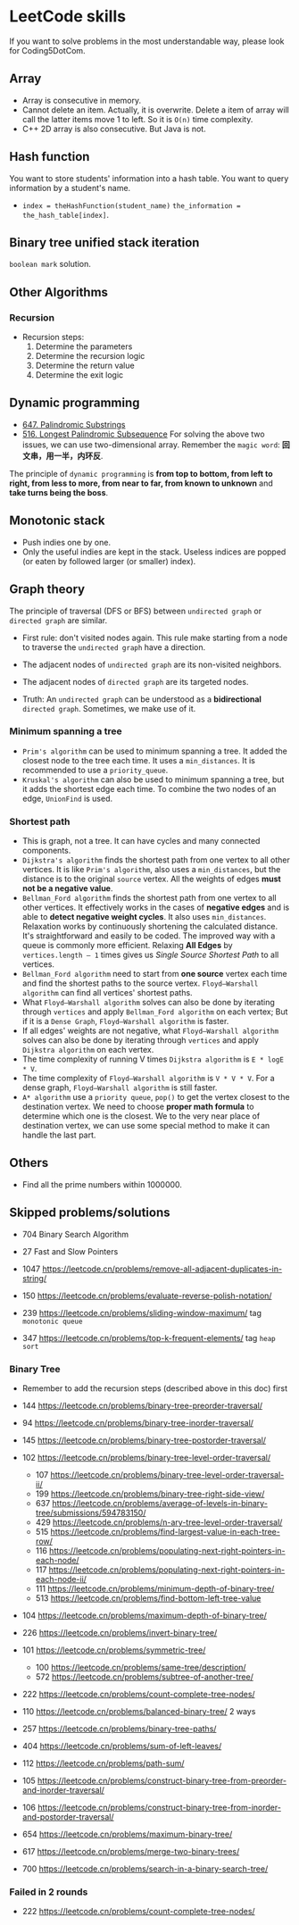 # LeetCode skills
If you want to solve problems in the most understandable way, please look for Coding5DotCom.

## Array
* Array is consecutive in memory.
* Cannot delete an item. Actually, it is overwrite. Delete a item of array will call the latter items move 1 to left. So it is `O(n)` time complexity.
* C++ 2D array is also consecutive. But Java is not.

## Hash function
You want to store students' information into a hash table. 
You want to query information by a student's name.
* `index = theHashFunction(student_name)` `the_information = the_hash_table[index]`.

## Binary tree unified stack iteration
`boolean mark` solution.

## Other Algorithms
### Recursion
* Recursion steps:
    1. Determine the parameters
    2. Determine the recursion logic
    3. Determine the return value
    4. Determine the exit logic

## Dynamic programming
- [647. Palindromic Substrings](https://leetcode.cn/problems/palindromic-substrings/)
- [516. Longest Palindromic Subsequence](https://leetcode.cn/problems/longest-palindromic-subsequence/)
For solving the above two issues, we can use two-dimensional array. Remember the `magic word`: **回文串，用一半，内环反**.

The principle of `dynamic programming` is **from top to bottom, from left to right, from less to more, from near to far, from known to unknown**
and **take turns being the boss**.

## Monotonic stack
* Push indies one by one.
* Only the useful indies are kept in the stack. Useless indices are popped (or eaten by followed larger (or smaller) index).

## Graph theory
The principle of traversal (DFS or BFS) between `undirected graph` or `directed graph` are similar.
* First rule: don't visited nodes again. This rule make starting from a node to traverse the `undirected graph` have a direction.
* The adjacent nodes of `undirected graph` are its non-visited neighbors.
* The adjacent nodes of `directed graph` are its targeted nodes.

* Truth: An `undirected graph` can be understood as a **bidirectional** `directed graph`. Sometimes, we make use of it.

### Minimum spanning a tree
* `Prim's algorithm` can be used to minimum spanning a tree. It added the closest node to the tree each time. It uses a `min_distances`. It is recommended to use a `priority_queue`.
* `Kruskal's algorithm` can also be used to minimum spanning a tree, but it adds the shortest edge each time. To combine the two nodes of an edge, `UnionFind` is used.

### Shortest path
* This is graph, not a tree. It can have cycles and many connected components.
* `Dijkstra's algorithm` finds the shortest path from one vertex to all other vertices. It is like `Prim's algorithm`, also uses a `min_distances`, but the distance is to the original `source` vertex. All the weights of edges **must not be a negative value**.
* `Bellman_Ford algorithm` finds the shortest path from one vertex to all other vertices. It effectively works in the cases of **negative edges** and is able to **detect negative weight cycles**.
It also uses `min_distances`. Relaxation works by continuously shortening the calculated distance. It's straightforward and easily to be coded.
The improved way with a queue is commonly more efficient. Relaxing **All Edges** by `vertices.length – 1` times gives us _Single Source Shortest Path_ to all vertices.
* `Bellman_Ford algorithm` need to start from **one source** vertex each time and find the shortest paths to the source vertex. `Floyd–Warshall algorithm` can find all vertices' shortest paths.
* What `Floyd–Warshall algorithm` solves can also be done by iterating through `vertices` and apply `Bellman_Ford algorithm` on each vertex; But if it is a `Dense Graph`, `Floyd–Warshall algorithm` is faster.
* If all edges' weights are not negative, what `Floyd–Warshall algorithm` solves can also be done by iterating through `vertices` and apply `Dijkstra algorithm` on each vertex.
* The time complexity of running V times `Dijkstra algorithm` is `E * logE * V`.
* The time complexity of `Floyd–Warshall algorithm` is `V * V * V`. For a dense graph, `Floyd–Warshall algorithm` is still faster.
* `A* algorithm` use a `priority queue`, `pop()` to get the vertex closest to the destination vertex. We need to choose **proper math formula** to determine which one is the closest. We to the very near place of destination vertex, we can use some special method to make it can handle the last part.  

## Others
* Find all the prime numbers within 1000000.

## Skipped problems/solutions
- 704 Binary Search Algorithm 
- 27 Fast and Slow Pointers

- 1047 https://leetcode.cn/problems/remove-all-adjacent-duplicates-in-string/
- 150 https://leetcode.cn/problems/evaluate-reverse-polish-notation/
- 239 https://leetcode.cn/problems/sliding-window-maximum/ tag `monotonic queue`
- 347 https://leetcode.cn/problems/top-k-frequent-elements/ tag `heap sort`

### Binary Tree
* Remember to add the recursion steps (described above in this doc) first

- 144 https://leetcode.cn/problems/binary-tree-preorder-traversal/
- 94 https://leetcode.cn/problems/binary-tree-inorder-traversal/
- 145 https://leetcode.cn/problems/binary-tree-postorder-traversal/
- 102 https://leetcode.cn/problems/binary-tree-level-order-traversal/
    - 107 https://leetcode.cn/problems/binary-tree-level-order-traversal-ii/
    - 199 https://leetcode.cn/problems/binary-tree-right-side-view/
    - 637 https://leetcode.cn/problems/average-of-levels-in-binary-tree/submissions/594783150/
    - 429 https://leetcode.cn/problems/n-ary-tree-level-order-traversal/
    - 515 https://leetcode.cn/problems/find-largest-value-in-each-tree-row/
    - 116 https://leetcode.cn/problems/populating-next-right-pointers-in-each-node/
    - 117 https://leetcode.cn/problems/populating-next-right-pointers-in-each-node-ii/
    - 111 https://leetcode.cn/problems/minimum-depth-of-binary-tree/
    - 513 https://leetcode.cn/problems/find-bottom-left-tree-value
    
- 104 https://leetcode.cn/problems/maximum-depth-of-binary-tree/
- 226 https://leetcode.cn/problems/invert-binary-tree/
- 101 https://leetcode.cn/problems/symmetric-tree/
  - 100 https://leetcode.cn/problems/same-tree/description/
  - 572 https://leetcode.cn/problems/subtree-of-another-tree/

- 222 https://leetcode.cn/problems/count-complete-tree-nodes/
- 110 https://leetcode.cn/problems/balanced-binary-tree/ 2 ways
- 257 https://leetcode.cn/problems/binary-tree-paths/
- 404 https://leetcode.cn/problems/sum-of-left-leaves/
- 112 https://leetcode.cn/problems/path-sum/
- 105 https://leetcode.cn/problems/construct-binary-tree-from-preorder-and-inorder-traversal/
- 106 https://leetcode.cn/problems/construct-binary-tree-from-inorder-and-postorder-traversal/
- 654 https://leetcode.cn/problems/maximum-binary-tree/
- 617 https://leetcode.cn/problems/merge-two-binary-trees/
- 700 https://leetcode.cn/problems/search-in-a-binary-search-tree/

### Failed in 2 rounds
- 222 https://leetcode.cn/problems/count-complete-tree-nodes/

